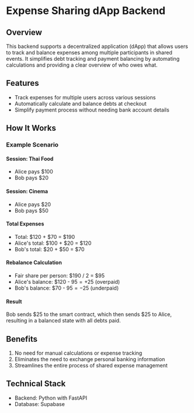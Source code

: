 # Expense Sharing dApp Backend

## Overview

This backend supports a decentralized application (dApp) that allows users to track and balance expenses among multiple participants in shared events. It simplifies debt tracking and payment balancing by automating calculations and providing a clear overview of who owes what.

## Features

- Track expenses for multiple users across various sessions
- Automatically calculate and balance debts at checkout
- Simplify payment process without needing bank account details

## How It Works

### Example Scenario

#### Session: Thai Food
- Alice pays $100
- Bob pays $20

#### Session: Cinema
- Alice pays $20
- Bob pays $50

#### Total Expenses
- Total: $120 + $70 = $190
- Alice's total: $100 + $20 = $120
- Bob's total: $20 + $50 = $70

#### Rebalance Calculation
- Fair share per person: $190 / 2 = $95
- Alice's balance: $120 - $95 = +$25 (overpaid)
- Bob's balance: $70 - $95 = -$25 (underpaid)

#### Result
Bob sends $25 to the smart contract, which then sends $25 to Alice, resulting in a balanced state with all debts paid.

## Benefits

1. No need for manual calculations or expense tracking
2. Eliminates the need to exchange personal banking information
3. Streamlines the entire process of shared expense management

## Technical Stack

- Backend: Python with FastAPI
- Database: Supabase

